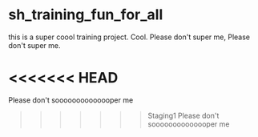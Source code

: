 # sh_training_fun_for_all
this is a super coool training project. Cool.
Please don't super me, Please don't super me.

<<<<<<< HEAD
=======
Please don't soooooooooooooper me
>>>>>>> Staging1
Please don't soooooooooooooper me
